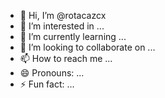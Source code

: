 - 👋 Hi, I’m @rotacazcx
- 👀 I’m interested in ...
- 🌱 I’m currently learning ...
- 💞️ I’m looking to collaborate on ...
- 📫 How to reach me ...
- 😄 Pronouns: ...
- ⚡ Fun fact: ...

<!---
rotacazcx/rotacazcx is a ✨ special ✨ repository because its `README.md` (this file) appears on your GitHub profile.
You can click the Preview link to take a look at your changes.
--->
